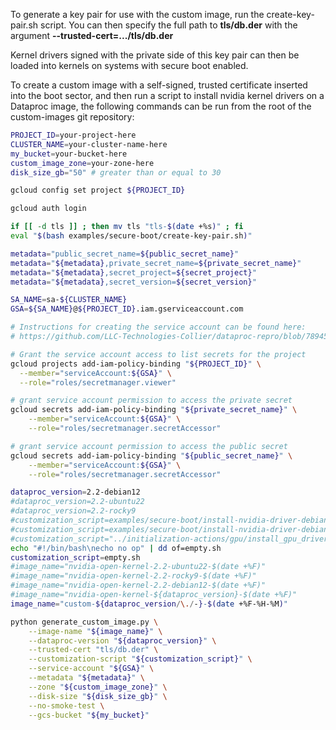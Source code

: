 To generate a key pair for use with the custom image, run the
create-key-pair.sh script.  You can then specify the full path to
**tls/db.der** with the argument **--trusted-cert=.../tls/db.der**

Kernel drivers signed with the private side of this key pair can then
be loaded into kernels on systems with secure boot enabled.

To create a custom image with a self-signed, trusted certificate
inserted into the boot sector, and then run a script to install nvidia
kernel drivers on a Dataproc image, the following commands can be
run from the root of the custom-images git repository:

```bash
PROJECT_ID=your-project-here
CLUSTER_NAME=your-cluster-name-here
my_bucket=your-bucket-here
custom_image_zone=your-zone-here
disk_size_gb="50" # greater than or equal to 30

gcloud config set project ${PROJECT_ID}

gcloud auth login

if [[ -d tls ]] ; then mv tls "tls-$(date +%s)" ; fi
eval "$(bash examples/secure-boot/create-key-pair.sh)"

metadata="public_secret_name=${public_secret_name}"
metadata="${metadata},private_secret_name=${private_secret_name}"
metadata="${metadata},secret_project=${secret_project}"
metadata="${metadata},secret_version=${secret_version}"

SA_NAME=sa-${CLUSTER_NAME}
GSA=${SA_NAME}@${PROJECT_ID}.iam.gserviceaccount.com

# Instructions for creating the service account can be found here:
# https://github.com/LLC-Technologies-Collier/dataproc-repro/blob/78945b5954ab47aac56f55ac22b3c35569d154e0/shared-functions.sh#L759

# Grant the service account access to list secrets for the project
gcloud projects add-iam-policy-binding "${PROJECT_ID}" \
  --member="serviceAccount:${GSA}" \
  --role="roles/secretmanager.viewer"

# grant service account permission to access the private secret
gcloud secrets add-iam-policy-binding "${private_secret_name}" \
    --member="serviceAccount:${GSA}" \
    --role="roles/secretmanager.secretAccessor"

# grant service account permission to access the public secret
gcloud secrets add-iam-policy-binding "${public_secret_name}" \
    --member="serviceAccount:${GSA}" \
    --role="roles/secretmanager.secretAccessor"

dataproc_version=2.2-debian12
#dataproc_version=2.2-ubuntu22
#dataproc_version=2.2-rocky9
#customization_script=examples/secure-boot/install-nvidia-driver-debian11.sh
#customization_script=examples/secure-boot/install-nvidia-driver-debian12.sh
#customization_script="../initialization-actions/gpu/install_gpu_driver.sh"
echo "#!/bin/bash\necho no op" | dd of=empty.sh
customization_script=empty.sh
#image_name="nvidia-open-kernel-2.2-ubuntu22-$(date +%F)"
#image_name="nvidia-open-kernel-2.2-rocky9-$(date +%F)"
#image_name="nvidia-open-kernel-2.2-debian12-$(date +%F)"
#image_name="nvidia-open-kernel-${dataproc_version}-$(date +%F)"
image_name="custom-${dataproc_version/\./-}-$(date +%F-%H-%M)"

python generate_custom_image.py \
    --image-name "${image_name}" \
    --dataproc-version "${dataproc_version}" \
    --trusted-cert "tls/db.der" \
    --customization-script "${customization_script}" \
    --service-account "${GSA}" \
    --metadata "${metadata}" \
    --zone "${custom_image_zone}" \
    --disk-size "${disk_size_gb}" \
    --no-smoke-test \
    --gcs-bucket "${my_bucket}"
```





